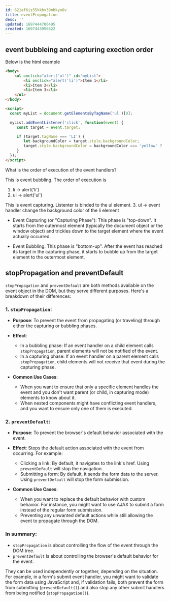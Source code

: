 ```yaml
---
id: 621af6is55kkbv39nbkyo8v
title: eventPropogation
desc: ''
updated: 1697444706495
created: 1697443956622
---
```


## event bubbleing and capturing exection order

Below is the html example

```html
<body>
	<ul onclick="alert('ul')" id="myList">
		<li onclick="alert('li')">Item 1</li>
		<li>Item 2</li>
		<li>Item 3</li>
	</ul>
</body>

<script>
  const myList = document.getElementsByTagName('ul')[0];

  myList.addEventListener('click', function(event) {
     const target = event.target;

     if (target.tagName === 'LI') {
        let backgroundColor = target.style.backgroundColor;
        target.style.backgroundColor = backgroundColor === 'yellow' ? '' : 'yellow';
     }
  });
</script>
```

What is the order of execution of the event handlers?

This is event bubbling. The order of execution is
1. li -> alert('li')
2. ul -> alert('ul')

This is event capturing. Listenter is binded to the ul element.
3. ul -> event handler change the background color of the li element

- Event Capturing (or "Capturing Phase"): This phase is "top-down". It starts from the outermost element (typically the document object or the window object) and trickles down to the target element where the event actually occurred.

- Event Bubbling: This phase is "bottom-up". After the event has reached its target in the capturing phase, it starts to bubble up from the target element to the outermost element.

## stopPropagation and preventDefault


`stopPropagation` and `preventDefault` are both methods available on the event object in the DOM, but they serve different purposes. Here's a breakdown of their differences:

### 1. `stopPropagation`:

- **Purpose**: To prevent the event from propagating (or traveling) through either the capturing or bubbling phases.
  
- **Effect**:
  - In a bubbling phase: If an event handler on a child element calls `stopPropagation`, parent elements will not be notified of the event.
  - In a capturing phase: If an event handler on a parent element calls `stopPropagation`, child elements will not receive that event during the capturing phase.
  
- **Common Use Cases**: 
  - When you want to ensure that only a specific element handles the event and you don't want parent (or child, in capturing mode) elements to know about it.
  - When nested components might have conflicting event handlers, and you want to ensure only one of them is executed.

### 2. `preventDefault`:

- **Purpose**: To prevent the browser's default behavior associated with the event.
  
- **Effect**: Stops the default action associated with the event from occurring. For example:
  - Clicking a link: By default, it navigates to the link's href. Using `preventDefault` will stop the navigation.
  - Submitting a form: By default, it sends the form data to the server. Using `preventDefault` will stop the form submission.
  
- **Common Use Cases**: 
  - When you want to replace the default behavior with custom behavior. For instance, you might want to use AJAX to submit a form instead of the regular form submission.
  - Preventing any unwanted default actions while still allowing the event to propagate through the DOM.

### In summary:

- `stopPropagation` is about controlling the flow of the event through the DOM tree.
- `preventDefault` is about controlling the browser's default behavior for the event.

They can be used independently or together, depending on the situation. For example, in a form's submit event handler, you might want to validate the form data using JavaScript and, if validation fails, both prevent the form from submitting (`preventDefault()`) and also stop any other submit handlers from being notified (`stopPropagation()`).